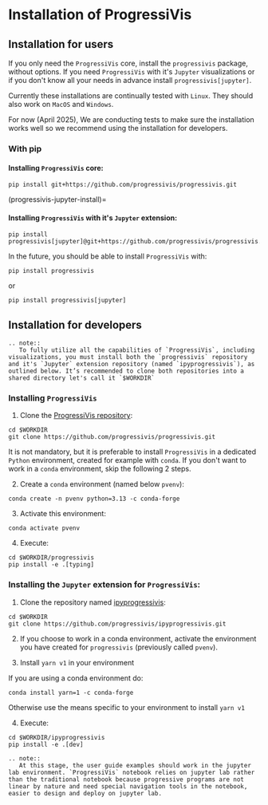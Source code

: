 # Installation of ProgressiVis

## Installation for users

If you only need the `ProgressiVis` core, install the `progressivis` package, without options. If you need `ProgressiVis` with it's `Jupyter` visualizations or if you don't know all your needs in advance install  `progressivis[jupyter]`.

Currently these installations are continually tested with `Linux`. They should also work on `MacOS` and `Windows`.

For now (April 2025), We are conducting tests to make sure the installation works well so we recommend using the installation for developers.

<!--
### With miniforge (recommended):

Currently, the easiest way to install `ProgressiVis` is as follows:

1. Install (if not installed yet) the latest version of [miniforge](https://github.com/conda-forge/miniforge). Optionally you can create and activate a dedicated [conda environment](https://conda.io/projects/conda/en/latest/user-guide/tasks/manage-environments.html) or activate an existing one.

2. Install the progressivis/ipyprogressivis package:

```
mamba install [ipy]progressivis -c progressivis
```


### With miniconda/anaconda:

1. Install  (if not installed yet) the latest version of [miniconda](https://docs.conda.io/en/latest/miniconda.html) or [anaconda](https://www.anaconda.com/download). As explained previously for `miniforge` you can use a conda environment of your choice.
​
2. Install the progressivis/ipyprogressivis package:

```
conda install mamba -c conda-forge  # if not installed yet
mamba install [ipy]progressivis -c progressivis -c conda-forge
```

NB: If you prefer, you can omit the mamba installation and use conda instead.
-->

### With pip

#### Installing `ProgressiVis` core:

```
pip install git+https://github.com/progressivis/progressivis.git
```

(progressivis-jupyter-install)=

#### Installing `ProgressiVis` with it's `Jupyter` extension:

```
pip install progressivis[jupyter]@git+https://github.com/progressivis/progressivis.git
```




In the future, you should be able to install `ProgressiVis` with:

```
pip install progressivis
```

or

```
pip install progressivis[jupyter]
```


## Installation for developers

```{eval-rst}
.. note::
   To fully utilize all the capabilities of `ProgressiVis`, including visualizations, you must install both the `progressivis` repository and it's `Jupyter` extension repository (named `ipyprogressivis`), as outlined below. It’s recommended to clone both repositories into a shared directory let's call it `$WORKDIR`
```

### Installing `ProgressiVis`

1. Clone the [ProgressiVis repository](https://github.com/progressivis/progressivis/):

```
cd $WORKDIR
git clone https://github.com/progressivis/progressivis.git
```

It is not mandatory, but it is preferable to install `ProgressiVis` in a dedicated `Python` environment, created for example with `conda`. If you don't want to work in a `conda` environment, skip the following 2 steps.

2. Create a `conda` environment (named below `pvenv`):

```
conda create -n pvenv python=3.13 -c conda-forge
```


3. Activate this environment:

```
conda activate pvenv
```
4. Execute:

```
cd $WORKDIR/progressivis
pip install -e .[typing]
```

### Installing the `Jupyter` extension for `ProgressiVis`:

1. Clone the repository named [ipyprogressivis](https://github.com/progressivis/ipyprogressivis/):

```
cd $WORKDIR
git clone https://github.com/progressivis/ipyprogressivis.git
```

2. If you choose to work in a conda environment, activate the environment you have created for  `progressivis` (previously called `pvenv`).

3. Install `yarn v1` in your environment

If you are using a conda environment do:

```
conda install yarn=1 -c conda-forge
```

Otherwise use the means specific to your environment to install `yarn v1`

4. Execute:

```
cd $WORKDIR/ipyprogressivis
pip install -e .[dev]
```

```{eval-rst}
.. note::
   At this stage, the user guide examples should work in the jupyter lab environment. `ProgressiVis` notebook relies on jupyter lab rather than the traditional notebook because progressive programs are not linear by nature and need special navigation tools in the notebook, easier to design and deploy on jupyter lab.
```